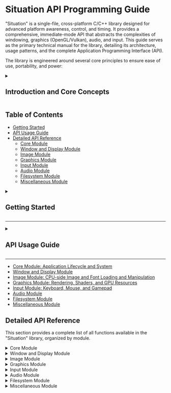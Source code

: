 # Situation API Programming Guide

"Situation" is a single-file, cross-platform C/C++ library designed for advanced platform awareness, control, and timing. It provides a comprehensive, immediate-mode API that abstracts the complexities of windowing, graphics (OpenGL/Vulkan), audio, and input. This guide serves as the primary technical manual for the library, detailing its architecture, usage patterns, and the complete Application Programming Interface (API).

The library is engineered around several core principles to ensure ease of use, portability, and power:

<details>
<summary><h2>Introduction and Core Concepts</h2></summary>

### 1. Philosophy: Immediate Mode and Explicit Control
The library favors a mostly **"immediate mode"** style API. This means that for many operations, you call a function and it takes effect immediately within the current frame. For example, `SituationCmdDrawQuad()` directly records a draw command into the current frame's command buffer. This approach is designed to be simple, intuitive, and easy to debug, contrasting with "retained mode" systems where you would build a scene graph of objects that is then rendered by the engine.

Complementing this is a philosophy of **explicit resource management**. Any resource you create (a texture, a mesh, a sound) must be explicitly destroyed by you using its corresponding `SituationDestroy...()` or `SituationUnload...()` function. This design choice avoids the complexities and performance overhead of automatic garbage collection and puts you in full control of resource lifecycles. To aid in debugging, the library will warn you at shutdown if you've leaked any GPU resources.

### 2. Architecture: C-Style, Single-File, and Backend-Agnostic
- **C-Style, Data-Oriented API:** The API is pure C, promoting maximum portability and interoperability. It uses handles (structs passed by value) to represent opaque resources and pointers for functions that need to modify or destroy those resources. This approach is data-oriented, focusing on transforming data (e.g., vertex data into a mesh, image data into a texture) rather than on object-oriented hierarchies.

- **Single-File, Header-Only Distribution:** "Situation" is distributed as a single header file (`situation.h`), making it incredibly easy to integrate into your projects. To use it, you simply `#include "situation.h"` in your source files. In exactly one C or C++ file, you must first define `SITUATION_IMPLEMENTATION` before the include to create the implementation.
  ```c
  // In one C/C++ file
  #define SITUATION_IMPLEMENTATION
  #include "situation.h"
  ```

- **Backend Abstraction:** The library provides a unified API that works over different graphics backends (currently OpenGL and Vulkan). You choose the backend at compile time by defining either `SITUATION_USE_OPENGL` or `SITUATION_USE_VULKAN`. This allows you to write your application code once and have it run on a wide range of hardware and platforms, from high-end desktops to older, legacy systems.

### 3. Threading Model: Strictly Single-Threaded
The library is **strictly single-threaded**. All API functions must be called from the same thread that called `SituationInit()`. Asynchronous operations, such as asset loading on a worker thread, must be handled by the user with care, ensuring that no `SITAPI` calls are made from outside the main thread.

</details>

## Table of Contents

- [Getting Started](#getting-started)
- [API Usage Guide](#api-usage-guide)
- [Detailed API Reference](#detailed-api-reference)
  - [Core Module](#core-module)
  - [Window and Display Module](#window-and-display-module)
  - [Image Module](#image-module)
  - [Graphics Module](#graphics-module)
  - [Input Module](#input-module)
  - [Audio Module](#audio-module)
  - [Filesystem Module](#filesystem-module)
  - [Miscellaneous Module](#miscellaneous-module)

<details>
<summary><h2>Getting Started</h2></summary>

Here is a minimal, complete example of a "Situation" application that opens a window, clears it to a blue color, and runs until the user closes it.

### Step 1: Include the Library
First, make sure `situation.h` is in your project's include path. In your main C file, define `SITUATION_IMPLEMENTATION` and include the header.

```c
#define SITUATION_IMPLEMENTATION
// Define a graphics backend before including the library
#define SITUATION_USE_OPENGL // or SITUATION_USE_VULKAN
#include "situation.h"

#include <stdio.h> // For printf
```

### Step 2: Initialize the Library
In your `main` function, you need to initialize the library. Create a `SituationInitInfo` struct to configure your application's startup properties, such as the window title and initial dimensions. Then, call `SituationInit()`.

```c
int main(int argc, char** argv) {
    SituationInitInfo init_info = {
        .app_name = "My First Situation App",
        .app_version = "1.0",
        .initial_width = 1280,
        .initial_height = 720,
        .window_flags = SITUATION_FLAG_WINDOW_RESIZABLE | SITUATION_FLAG_VSYNC_HINT,
        .target_fps = 60,
        .headless = false
    };

    if (SituationInit(argc, argv, &init_info) != SIT_SUCCESS) {
        printf("Failed to initialize Situation: %s\n", SituationGetLastErrorMsg());
        return -1;
    }
```

### Step 3: The Main Loop
The heart of your application is the main loop. This loop continues as long as the user has not tried to close the window (`!SituationWindowShouldClose()`). Inside the loop, you follow a strict three-phase structure: Input, Update, and Render.

```c
    while (!SituationWindowShouldClose()) {
        // --- 1. Input ---
        SituationPollInputEvents();

        // --- 2. Update ---
        SituationUpdateTimers();
        // Your application logic, physics, etc. would go here.
        // For this example, we'll just check for the ESC key to close.
        if (SituationIsKeyPressed(SIT_KEY_ESCAPE)) {
            break; // Exit the loop
        }

        // --- 3. Render ---
        if (SituationAcquireFrameCommandBuffer()) {
            SituationRenderPassInfo pass_info = {
                .color_load_action = SIT_LOAD_ACTION_CLEAR,
                .clear_color = { .r = 0, .g = 12, .b = 24, .a = 255 }, // A dark blue
                .color_store_action = SIT_STORE_ACTION_STORE,
            };

            // Begin the render pass for the main window
            SituationCmdBeginRenderPass(SituationGetMainCommandBuffer(), &pass_info);

            // You would record all your drawing commands here
            // e.g., SituationCmdDrawMesh(...)

            // End the render pass
            SituationCmdEndRenderPass(SituationGetMainCommandBuffer());

            // Submit the frame to be presented
            SituationEndFrame();
        }
    }
```

### Step 4: Shutdown
After the main loop finishes, it is critical to call `SituationShutdown()` to clean up all resources, close the window, and terminate all subsystems gracefully.

```c
    SituationShutdown();
    return 0;
}
```

### Full Example Code

```c
#define SITUATION_IMPLEMENTATION
#define SITUATION_USE_OPENGL // Or SITUATION_USE_VULKAN
#include "situation.h"

#include <stdio.h>

int main(int argc, char** argv) {
    // 1. Configure and Initialize
    SituationInitInfo init_info = {
        .app_name = "My First Situation App",
        .app_version = "1.0",
        .initial_width = 1280,
        .initial_height = 720,
        .window_flags = SITUATION_FLAG_WINDOW_RESIZABLE | SITUATION_FLAG_VSYNC_HINT,
        .target_fps = 60,
        .headless = false
    };

    if (SituationInit(argc, argv, &init_info) != SIT_SUCCESS) {
        printf("Failed to initialize Situation: %s\n", SituationGetLastErrorMsg());
        return -1;
    }

    // 2. Main Loop
    while (!SituationWindowShouldClose()) {
        // --- Input Phase ---
        SituationPollInputEvents();

        // --- Update Phase ---
        SituationUpdateTimers();
        if (SituationIsKeyPressed(SIT_KEY_ESCAPE)) {
            break;
        }

        // --- Render Phase ---
        if (SituationAcquireFrameCommandBuffer()) {
            SituationRenderPassInfo pass_info = {
                .color_load_action = SIT_LOAD_ACTION_CLEAR,
                .clear_color = { .r = 0, .g = 12, .b = 24, .a = 255 },
                .color_store_action = SIT_STORE_ACTION_STORE,
            };

            SituationCmdBeginRenderPass(SituationGetMainCommandBuffer(), &pass_info);
            // Drawing commands go here
            SituationCmdEndRenderPass(SituationGetMainCommandBuffer());

            SituationEndFrame();
        }
    }

    // 3. Shutdown
    SituationShutdown();
    return 0;
}
```

</details>

---

<details>
<summary><h2>API Usage Guide</h2></summary>

**1. Lifecycle**
The library follows a strict lifecycle:
- Call `SituationInit()` once at the start of your application.
- Enter a main loop that runs until `SituationWindowShouldClose()` returns true.
- Call `SituationShutdown()` once before your application exits.
All API functions (except where noted) must be called between `SituationInit()` and `SituationShutdown()`.

**2. Main Loop Structure**
A correct "Situation" main loop has three distinct phases per frame:
1.  **Input:** Call `SituationPollInputEvents()` to gather all OS events.
2.  **Update:** Call `SituationUpdateTimers()` to calculate delta time, then run your application logic.
3.  **Render:** Call `SituationAcquireFrameCommandBuffer()`, record all your drawing commands using `SituationCmd*` functions, and finish with `SituationEndFrame()`.

**3. Resource Management (CRITICAL)**
The library uses explicit, manual resource management. This is a core design principle.
- Any resource created with a `SituationCreate*` or `SituationLoad*` function (e.g., `SituationCreateMesh`, `SituationLoadTexture`) **MUST** be explicitly freed with its corresponding `SituationDestroy*` or `SituationUnload*` function.
- Any function that returns a `char*` (e.g., `SituationGetLastErrorMsg`, `SituationGetBasePath`) returns a new block of memory. The **caller is responsible for freeing this memory** using `free()`.
- Failure to follow these rules will result in GPU and CPU memory leaks. The library will print warnings for leaked GPU resources at shutdown.

**4. Handles vs. Pointers**
The API uses two patterns for interacting with objects:
- **Handles (by value):** Opaque structs like `SituationMesh` or `SituationShader` are typically passed by value to drawing or binding functions (e.g., `SituationCmdDrawMesh(my_mesh)`).
- **Pointers (for modification):** When a function needs to modify or destroy a resource, you must pass a pointer to its handle (e.g., `SituationDestroyMesh(&my_mesh)`). This allows the function to invalidate the handle by setting its internal ID to 0.

**5. Thread Safety**
The library is **strictly single-threaded**. All `SITAPI` functions must be called from the same thread that called `SituationInit()`. Asynchronous operations (like asset loading) must be handled by the user, ensuring that no `SITAPI` calls are made from worker threads.

</details>

---
*   [Core Module: Application Lifecycle and System](#core-module)
*   [Window and Display Module](#window-and-display-module)
*   [Image Module: CPU-side Image and Font Loading and Manipulation](#image-module)
*   [Graphics Module: Rendering, Shaders, and GPU Resources](#graphics-module)
*   [Input Module: Keyboard, Mouse, and Gamepad](#input-module)
*   [Audio Module](#audio-module)
*   [Filesystem Module](#filesystem-module)
*   [Miscellaneous Module](#miscellaneous-module)

## Detailed API Reference

This section provides a complete list of all functions available in the "Situation" library, organized by module.

<details>
<summary>Core Module</summary>

**Overview:** The Core module is the heart of the "Situation" library, providing the essential functions for application lifecycle management. It handles initialization (`SituationInit`) and shutdown (`SituationShutdown`), processes the main event loop, and manages frame timing and rate control. This module also serves as a gateway to crucial system information, offering functions to query hardware details like CPU and GPU specifications, manage command-line arguments, and set up critical application-wide callbacks for events like window resizing or exit requests. Mastering the Core module is the first step to building any application with the library.

### Core Concepts

#### Application Lifecycle
The library enforces a strict and predictable lifecycle that must be followed for any application to function correctly:
1.  **Initialization:** Your application must call `SituationInit()` exactly once at the very beginning. This function sets up all necessary subsystems, including windowing, graphics, audio, and input. No other library functions (except for a few noted exceptions) can be called before `SituationInit()` has successfully returned.
2.  **Main Loop:** After initialization, your application enters a main loop that continues as long as `SituationWindowShouldClose()` returns `false`. This loop is where all real-time processing, logic, and rendering occurs.
3.  **Shutdown:** When the main loop terminates, you must call `SituationShutdown()` exactly once. This function is responsible for gracefully tearing down all subsystems, freeing all allocated resources, and closing the application window.

#### The Three-Phase Frame
To ensure stable and predictable behavior, every iteration of the main loop must be divided into three distinct phases, executed in a specific order:
1.  **Input Phase:** At the very beginning of the frame, call `SituationPollInputEvents()`. This function gathers all pending input from the operating system (keyboard, mouse, window events, etc.) and updates the library's internal state. Polling this once at the start of the frame ensures that all subsequent logic in the frame operates on the same consistent snapshot of input.
2.  **Update Phase:** Next, call `SituationUpdateTimers()` to calculate the time elapsed since the last frame (`deltaTime`). Immediately after, execute all of your application's logic, such as physics calculations, AI, player movement, and other state changes. Using `deltaTime` for time-based calculations is crucial for creating frame-rate-independent behavior.
3.  **Render Phase:** Finally, perform all rendering. This phase begins with a call to `SituationAcquireFrameCommandBuffer()`, which prepares the GPU for drawing. You then record all of your drawing commands for the frame and conclude by calling `SituationEndFrame()`, which submits the work to the GPU and presents the final image to the screen.

Adhering to this `Input -> Update -> Render` structure is critical for avoiding common bugs like off-by-one input errors or visual stuttering.

### Core Structs

#### `SituationInitInfo`
This struct is passed to `SituationInit()` to configure the application at startup.

```c
typedef struct SituationInitInfo {
    const char* app_name;
    const char* app_version;
    int initial_width;
    int initial_height;
    uint32_t window_flags;
    int target_fps;
    int oscillator_count;
    const double* oscillator_periods;
    bool headless;
} SituationInitInfo;
```
-   `app_name`: The name of your application, used for window titles and save paths.
-   `app_version`: The version of your application.
-   `initial_width`, `initial_height`: The desired dimensions for the main window when it is first created.
-   `window_flags`: A bitmask of `SituationWindowStateFlags` to set the initial state of the window (e.g., `SITUATION_FLAG_WINDOW_RESIZABLE`).
-   `target_fps`: The desired target frame rate. The library will sleep to avoid exceeding this. Use `0` for uncapped FPS.
-   `oscillator_count`: The number of temporal oscillators to create for rhythmic timing.
-   `oscillator_periods`: An array of `double`s specifying the initial period (in seconds) for each oscillator.
-   `headless`: If `true`, the library will initialize without creating a window or graphics context. Useful for server-side applications or command-line tools.

#### `SituationDeviceInfo`
This struct, returned by `SituationGetDeviceInfo()`, provides a snapshot of the host system's hardware.

```c
typedef struct SituationDeviceInfo {
    char cpu_brand[49];
    int cpu_core_count;
    int cpu_thread_count;
    uint64_t system_ram_bytes;
    char gpu_brand[128];
    uint64_t gpu_vram_bytes;
    int display_count;
    char os_name[32];
    char os_version[32];
    uint64_t total_storage_bytes;
    uint64_t free_storage_bytes;
} SituationDeviceInfo;
```
-   `cpu_brand`: The full brand string of the CPU (e.g., "Intel(R) Core(TM) i7-9750H CPU @ 2.60GHz").
-   `cpu_core_count`: The number of physical CPU cores.
-   `cpu_thread_count`: The number of logical CPU threads.
-   `system_ram_bytes`: The total amount of physical system RAM in bytes.
-   `gpu_brand`: The brand string of the primary GPU.
-   `gpu_vram_bytes`: The total amount of dedicated video memory (VRAM) in bytes.
-   `display_count`: The number of connected displays (monitors).
-   `os_name`: The name of the operating system (e.g., "Windows").
-   `os_version`: The version of the operating system (e.g., "10.0.19042").
-   `total_storage_bytes`, `free_storage_bytes`: The total and free space on the logical drive where the executable is located.

### Functions

#### Application Lifecycle & State

*   `SituationError SituationInit(int argc, char** argv, const SituationInitInfo* init_info)`
    *   Initializes the library, creates the main window, and sets up the graphics context. This must be the first function called.
*   `void SituationPollInputEvents(void)`
    *   Polls for all pending input and window events from the operating system. Call this once at the beginning of every frame.
*   `void SituationUpdateTimers(void)`
    *   Updates all internal timers, including the main frame timer (`deltaTime`) and the Temporal Oscillator System. Call this once per frame, after polling events.
*   `void SituationShutdown(void)`
    *   Shuts down all library subsystems, releases all resources, and closes the application window. This should be the last function called.
*   `bool SituationIsInitialized(void)`
    *   Checks if the library has been successfully initialized.
*   `bool SituationWindowShouldClose(void)`
    *   Returns `true` if the user has attempted to close the window (e.g., by clicking the 'X' button or pressing Alt+F4).
*   `void SituationPauseApp(void)`
    *   Pauses the library's internal, time-dependent subsystems, primarily the audio device.
*   `void SituationResumeApp(void)`
    *   Resumes the library's subsystems from a paused state.
*   `bool SituationIsAppPaused(void)`
    *   Checks if the application is currently in an internally-paused state.

#### Frame Timing & FPS Management

*   `void SituationSetTargetFPS(int fps)`
    *   Sets a target frame rate for the application. The main loop will sleep to avoid exceeding this rate. Pass `0` to uncap the frame rate.
*   `float SituationGetFrameTime(void)`
    *   Gets the time in seconds that the previous frame took to complete (also known as `deltaTime`). Essential for frame-rate-independent logic.
*   `int SituationGetFPS(void)`
    *   Gets the current frames-per-second, calculated periodically by the library.

#### Callbacks and Event Handling

*   `char* SituationGetLastErrorMsg(void)`
    *   Retrieves a copy of the last error message generated by the library. The caller is responsible for freeing this memory with `SituationFreeString()`.
*   `void SituationSetExitCallback(void (*callback)(void* user_data), void* user_data)`
    *   Registers a callback function to be executed just before the library shuts down.
*   `void SituationSetResizeCallback(void (*callback)(int width, int height, void* user_data), void* user_data)`
    *   Registers a callback function to be executed whenever the window's framebuffer is resized.
*   `void SituationSetFocusCallback(SituationFocusCallback callback, void* user_data)`
    *   Registers a callback function to be executed when the window gains or loses input focus.
*   `void SituationSetFileDropCallback(SituationFileDropCallback callback, void* user_data)`
    *   Registers a callback function to be executed when files are dragged and dropped onto the window.

#### Command-Line Argument Queries

*   `bool SituationIsArgumentPresent(const char* arg_name)`
    *   Checks if a specific command-line argument flag (e.g., `"-server"`) was provided when the application was launched.
*   `const char* SituationGetArgumentValue(const char* arg_name)`
    *   Gets the value of a command-line argument (e.g., gets `"jungle"` from `"-level:jungle"` or `"-level jungle"`).

#### System & Hardware Information

*   `SituationDeviceInfo SituationGetDeviceInfo(void)`
    *   Gathers and returns a comprehensive snapshot of the host system's hardware, including CPU, GPU, RAM, and storage.
*   `char* SituationGetUserDirectory(void)`
    *   Gets the full path to the current user's home or profile directory (e.g., `C:\Users\YourUser`). The caller must free the returned string.
*   `char SituationGetCurrentDriveLetter(void)`
    *   (Windows only) Gets the drive letter of the logical volume where the running executable is located.
*   `bool SituationGetDriveInfo(char drive_letter, uint64_t* out_total_capacity_bytes, uint64_t* out_free_space_bytes, char* out_volume_name, int volume_name_len)`
    *   (Windows only) Retrieves information about a specific logical drive, including its capacity, free space, and volume name.
*   `void SituationOpenFile(const char* filePath)`
    *   Asks the operating system to open a file, folder, or URL with its default application.
</details>
<details>
<summary>Window and Display Module</summary>

**Overview:** This module provides an exhaustive suite of tools for managing the application's window and querying the properties of physical display devices. It handles everything from basic window creation and state changes (fullscreen, minimized, borderless) to more advanced features like DPI scaling, opacity, and clipboard access. Furthermore, it allows you to enumerate all connected monitors, query their resolutions, refresh rates, and physical dimensions, and even change their display modes. This powerful combination of window and display control enables sophisticated, multi-monitor applications and fine-tuned user experiences.

### Window and Display Concepts

#### Logical vs. Physical Coordinates (High-DPI)
Modern displays often have a very high pixel density (High-DPI or "Retina"). Operating systems handle this by scaling the UI, so a "point" or "screen coordinate" may not correspond to a single physical pixel. The library abstracts this for you:
-   **Logical Size (Screen Coordinates):** Dimensions used by the OS for window sizing and positioning. Functions like `SituationGetScreenWidth()` and `SituationGetMousePosition()` operate in this space. This is the coordinate system you should generally use for UI layout and logic.
-   **Physical Size (Render Pixels):** The actual number of pixels in the framebuffer. `SituationGetRenderWidth()` returns this value. This is the resolution the GPU actually renders to.
The library automatically handles this scaling when you create render targets. You can query the scaling factor at any time using `SituationGetWindowScaleDPI()`.

#### Window State Flags
The appearance and behavior of the window are controlled by a set of bitmask flags (`SituationWindowStateFlags`). Instead of separate functions for every state (e.g., `SetBorderless()`, `SetResizable()`), you use a single pair of functions, `SituationSetWindowState(flags)` and `SituationClearWindowState(flags)`, to add or remove properties. This provides a flexible and consistent way to manage the window's configuration.

#### Multi-Monitor Environments
The library fully supports multi-monitor setups. It represents the user's desktop as a single large "virtual desktop" where each monitor has a specific position and resolution. `SituationGetDisplays()` allows you to enumerate all connected monitors and retrieve their properties, including their position on this virtual desktop. This enables you to, for example, place the window on a specific monitor or create fullscreen applications on non-primary displays.

### Window and Display Structs and Flags

#### `SituationDisplayInfo`
Returned by `SituationGetDisplays()`, this struct contains detailed information about a connected monitor.

```c
typedef struct SituationDisplayInfo {
    int id;
    char name[128];
    int current_mode;
    int mode_count;
    SituationDisplayMode* modes;
    vec2 position;
    vec2 physical_size;
} SituationDisplayInfo;
```
-   `id`: The internal ID of the monitor.
-   `name`: The human-readable name of the monitor.
-   `current_mode`: The index of the display's current mode in the `modes` array.
-   `mode_count`: The number of available display modes.
-   `modes`: A pointer to an array of `SituationDisplayMode` structs, detailing all supported resolutions and refresh rates.
-   `position`: The physical position of the monitor's top-left corner on the virtual desktop.
-   `physical_size`: The physical size of the display in millimeters.

#### `SituationDisplayMode`
Represents a single supported display mode (resolution, refresh rate, etc.) for a monitor.

```c
typedef struct SituationDisplayMode {
    int width;
    int height;
    int refresh_rate;
    int red_bits;
    int green_bits;
    int blue_bits;
} SituationDisplayMode;
```
-   `width`, `height`: The resolution of the display mode in pixels.
-   `refresh_rate`: The refresh rate in Hertz (Hz).
-   `red_bits`, `green_bits`, `blue_bits`: The color depth (bit depth) for each color channel.

#### `SituationWindowStateFlags`
These flags are used with `SituationSetWindowState()` and `SituationClearWindowState()` to control the window's appearance and behavior.

| Flag                                | Description                                                                                                   |
| ----------------------------------- | ------------------------------------------------------------------------------------------------------------- |
| `SITUATION_FLAG_VSYNC_HINT`         | Suggests that the graphics backend should wait for vertical sync, reducing screen tearing.                      |
| `SITUATION_FLAG_FULLSCREEN_MODE`    | Enables exclusive fullscreen mode.                                                                            |
| `SITUATION_FLAG_WINDOW_RESIZABLE`   | Allows the user to resize the window.                                                                         |
| `SITUATION_FLAG_WINDOW_UNDECORATED` | Removes the window's border, title bar, and other decorations.                                                |
| `SITUATION_FLAG_WINDOW_HIDDEN`      | Hides the window from view.                                                                                   |
| `SITUATION_FLAG_WINDOW_MINIMIZED`   | Minimizes the window to the taskbar.                                                                          |
| `SITUATION_FLAG_WINDOW_MAXIMIZED`   | Maximizes the window to fill the work area.                                                                   |
| `SITUATION_FLAG_WINDOW_UNFOCUSED`   | Prevents the window from gaining focus when created.                                                          |
| `SITUATION_FLAG_WINDOW_TOPMOST`     | Keeps the window on top of all other windows.                                                                 |
| `SITUATION_FLAG_WINDOW_ALWAYS_RUN`  | Allows the application to continue running even when the window is minimized or out of focus.                 |
| `SITUATION_FLAG_WINDOW_TRANSPARENT` | Enables a transparent framebuffer, allowing for non-rectangular window shapes (requires OS compositor support). |
| `SITUATION_FLAG_HIGHDPI_HINT`       | Requests a high-DPI framebuffer on platforms that support it (e.g., macOS Retina displays).                 |
| `SITUATION_FLAG_MSAA_4X_HINT`       | Suggests that the graphics backend should use 4x multisample anti-aliasing.                                     |

### API Reference

#### Window State Management

*   `void SituationSetWindowState(uint32_t flags)`
    *   Sets one or more window state flags (e.g., `SITUATION_FLAG_WINDOW_TOPMOST`) for the current focus profile and applies the change.
*   `void SituationClearWindowState(uint32_t flags)`
    *   Clears one or more window state flags from the current focus profile and applies the change.
*   `void SituationToggleFullscreen(void)`
    *   Toggles the window between exclusive fullscreen and windowed mode.
*   `void SituationToggleBorderlessWindowed(void)`
    *   Toggles the window between a standard decorated style and a borderless, fullscreen-windowed style.
*   `void SituationMaximizeWindow(void)`
    *   Maximizes the application window to fill the available work area.
*   `void SituationMinimizeWindow(void)`
    *   Minimizes (iconifies) the application window.
*   `void SituationRestoreWindow(void)`
    *   Restores a minimized or maximized window to its normal, windowed state.
*   `void SituationSetWindowFocused(void)`
    *   Attempts to bring the application window to the foreground and give it input focus.

#### Window Property Management

*   `void SituationSetWindowTitle(const char *title)`
    *   Sets the text that appears in the window's title bar.
*   `void SituationSetWindowIcon(SituationImage image)`
    *   Sets a single image as the application's icon.
*   `void SituationSetWindowIcons(SituationImage *images, int count)`
    *   Sets multiple images of different sizes as the application's icon.
*   `void SituationSetWindowPosition(int x, int y)`
    *   Sets the position of the top-left corner of the window on the desktop.
*   `void SituationSetWindowSize(int width, int height)`
    *   Sets the dimensions of the window's client area (the drawable region).
*   `void SituationSetWindowMinSize(int width, int height)`
    *   Sets the minimum allowed size for the window's client area.
*   `void SituationSetWindowMaxSize(int width, int height)`
    *   Sets the maximum allowed size for the window's client area.
*   `void SituationSetWindowOpacity(float opacity)`
    *   Sets the opacity of the entire window, from `0.0` (transparent) to `1.0` (opaque).

#### Window State Queries

*   `bool SituationIsWindowState(uint32_t flag)`
    *   Checks if a specific window state (e.g., `SITUATION_FLAG_WINDOW_MAXIMIZED`) is currently active.
*   `bool SituationIsWindowFullscreen(void)`
    *   Checks if the window is currently in exclusive fullscreen mode.
*   `bool SituationIsWindowHidden(void)`
    *   Checks if the window is currently hidden (not visible).
*   `bool SituationIsWindowMinimized(void)`
    *   Checks if the window is currently minimized (iconified).
*   `bool SituationIsWindowMaximized(void)`
    *   Checks if the window is currently maximized.
*   `bool SituationHasWindowFocus(void)`
    *   Checks if the window currently has input focus.
*   `bool SituationIsWindowResized(void)`
    *   Checks if the window was resized during the last frame's event polling (a single-frame event flag).

#### Window & Screen Dimension Queries

*   `int SituationGetScreenWidth(void)`
    *   Gets the current width of the window in screen coordinates (logical size).
*   `int SituationGetScreenHeight(void)`
    *   Gets the current height of the window in screen coordinates (logical size).
*   `int SituationGetRenderWidth(void)`
    *   Gets the current width of the rendering framebuffer in pixels (HiDPI-aware).
*   `int SituationGetRenderHeight(void)`
    *   Gets the current height of the rendering framebuffer in pixels (HiDPI-aware).
*   `void SituationGetWindowSize(int* width, int* height)`
    *   Gets both the width and height of the window in screen coordinates in a single call.
*   `Vector2 SituationGetWindowPosition(void)`
    *   Gets the window's top-left position on the virtual desktop.
*   `Vector2 SituationGetWindowScaleDPI(void)`
    *   Gets the DPI scaling factor for the window (e.g., `(2.0, 2.0)` on a 200% scaled display).

#### Physical Display (Monitor) Management

*   `int SituationGetMonitorCount(void)`
    *   Gets the number of connected monitors.
*   `int SituationGetCurrentMonitor(void)`
    *   Gets the index of the monitor the window is currently on.
*   `SituationDisplayInfo* SituationGetDisplays(int* count)`
    *   Retrieves detailed information for all connected displays. The caller is responsible for freeing the returned array.
*   `void SituationRefreshDisplays(void)`
    *   Forces a refresh of the cached display information.
*   `SituationError SituationSetDisplayMode(int monitor_id, const SituationDisplayMode* mode, bool fullscreen)`
    *   Sets the display mode for a specific monitor.
*   `void SituationSetWindowMonitor(int monitor_id)`
    *   Sets the window to be fullscreen on a specific monitor.
*   `const char* SituationGetMonitorName(int monitor_id)`
    *   Gets the human-readable name of a monitor (e.g., "Generic PnP Monitor").
*   `int SituationGetMonitorWidth(int monitor_id)`
    *   Gets the width of the monitor's current video mode in pixels.
*   `int SituationGetMonitorHeight(int monitor_id)`
    *   Gets the height of the monitor's current video mode in pixels.
*   `int SituationGetMonitorPhysicalWidth(int monitor_id)`
    *   Gets the physical width of the monitor in millimeters.
*   `int SituationGetMonitorPhysicalHeight(int monitor_id)`
    *   Gets the physical height of the monitor in millimeters.
*   `int SituationGetMonitorRefreshRate(int monitor_id)`
    *   Gets the current refresh rate of a monitor in Hz.
*   `Vector2 SituationGetMonitorPosition(int monitor_id)`
    *   Gets the position of the specified monitor on the desktop.

#### Cursor, Clipboard and File Drops

*   `void SituationSetCursor(SituationCursor cursor)`
    *   Sets the appearance of the mouse cursor to a standard system shape (e.g., arrow, hand, I-beam).
*   `void SituationShowCursor(void)`
    *   Makes the mouse cursor visible and behave normally.
*   `void SituationHideCursor(void)`
    *   Makes the mouse cursor invisible while it is over the window.
*   `void SituationDisableCursor(void)`
    *   Hides and locks the cursor to the window, providing unbounded movement for 3D camera controls.
*   `const char* SituationGetClipboardText(void)`
    *   Retrieves text from the system clipboard. The memory is managed by the library.
*   `void SituationSetClipboardText(const char* text)`
    *   Sets the system clipboard to the specified text.
*   `bool SituationIsFileDropped(void)`
    *   Checks if a file was dropped into the window this frame.
*   `char** SituationLoadDroppedFiles(int* count)`
    *   Get the paths of dropped files. The caller is responsible for freeing this memory with `SituationUnloadDroppedFiles()`.
*   `void SituationUnloadDroppedFiles(char** paths, int count)`
    *   Frees the memory for the file path list returned by `SituationLoadDroppedFiles`.

#### Advanced Window Profile Management

*   `SituationError SituationSetWindowStateProfiles(uint32_t active_flags, uint32_t inactive_flags)`
    *   Sets profiles for window behavior when it is focused (active) versus unfocused (inactive).
*   `SituationError SituationApplyCurrentProfileWindowState(void)`
    *   Manually applies the appropriate window state profile based on the current focus.
*   `SituationError SituationToggleWindowStateFlags(SituationWindowStateFlags flags_to_toggle)`
    *   Toggles one or more flags in the current profile and applies the result.
*   `uint32_t SituationGetCurrentActualWindowStateFlags(void)`
    *   Gets a bitmask representing the window's actual, current state from the OS.
</details>
<details>
<summary>Image Module</summary>

**Overview:** The Image module is a comprehensive, CPU-side toolkit for all forms of image and font manipulation. It allows you to load images from various formats, generate new images programmatically (e.g., with solid colors or gradients), and perform a wide range of transformations like resizing, cropping, flipping, and color adjustment (HSV). Crucially, this module also provides a powerful text rendering engine, enabling you to load TTF/OTF fonts and draw styled text directly onto your images. The `SituationImage` and `SituationFont` objects produced by this module are the primary source for creating GPU-side textures and font atlases used by the Graphics module.

### Image Concepts

#### CPU-Side Operations
It is critical to understand that the Image module operates **entirely on the CPU**. A `SituationImage` is a block of pixel data stored in system RAM, not in VRAM. This design allows for flexible and powerful image manipulation (resizing, drawing text, etc.) without incurring the performance cost of GPU-CPU synchronization for every operation.

The typical workflow is:
1.  Load or generate a `SituationImage` using this module's functions.
2.  Perform any desired manipulations (cropping, drawing text, etc.) on the `SituationImage` data.
3.  Once the image is in its final desired state, upload it to the GPU to create a `SituationTexture` using `SituationCreateTexture()` from the Graphics module.

This separation of concerns—CPU-side manipulation and GPU-side resources—is a key architectural pattern of the library.

### Image Structs

#### `SituationImage`
A handle representing a CPU-side image. All pixel data is stored in uncompressed 32-bit RGBA format.

```c
typedef struct SituationImage {
    void *data;
    int width;
    int height;
} SituationImage;
```
-   `data`: A pointer to the raw pixel data.
-   `width`, `height`: The dimensions of the image in pixels.

#### `SituationFont`
A handle representing a CPU-side font, loaded from a TTF or OTF file. This is used for rendering text onto `SituationImage` objects.

```c
typedef struct SituationFont {
    void *fontData;
    void *stbFontInfo;
} SituationFont;
```
-   `fontData`: A pointer to the raw data of the font file.
-   `stbFontInfo`: A pointer to the internal `stbtt_fontinfo` struct used by the font rendering backend.

### API Reference

#### Image Loading and Unloading
*   `SituationImage SituationLoadImage(const char *fileName)`
    *   Loads an image from a file into CPU memory (RAM).
*   `SituationImage SituationLoadImageFromMemory(const char *fileType, const unsigned char *fileData, int dataSize)`
    *   Loads an image from a memory buffer.
*   `void SituationUnloadImage(SituationImage image)`
    *   Unloads an image's pixel data from memory.
*   `bool SituationIsImageValid(SituationImage image)`
    *   Checks if an image has been loaded successfully and has valid data.

#### Image Exporting
*   `bool SituationExportImage(SituationImage image, const char *fileName)`
    *   Exports image data to a file (PNG or BMP supported).

#### Image Generation & Copying
*   `SituationImage SituationImageCopy(SituationImage image)`
    *   Creates a new image by making a deep copy of another.
*   `void SituationImageDraw(SituationImage *dst, SituationImage src, Rectangle srcRect, Vector2 dstPos)`
    *   Draws a portion of a source image onto a destination image (opaque blit).
*   `void SituationImageDrawAlpha(SituationImage *dst, SituationImage src, Rectangle srcRect, Vector2 dstPos, ColorRGBA tint)`
    *   Draws a portion of a source image onto a destination with alpha blending and tinting.
*   `SituationImage SituationGenImageColor(int width, int height, ColorRGBA color)`
    *   Generates a new image filled with a single, solid color.
*   `SituationImage SituationGenImageGradient(int width, int height, ColorRGBA tl, ColorRGBA tr, ColorRGBA bl, ColorRGBA br)`
    *   Generates a new image with a 4-corner color gradient.

#### Image Manipulation
*   `void SituationImageCrop(SituationImage *image, Rectangle crop)`
    *   Crops an image in-place to a specific rectangle.
*   `void SituationImageResize(SituationImage *image, int newWidth, int newHeight)`
    *   Resizes an image in-place using sRGB-correct scaling.
*   `void SituationImageFlip(SituationImage *image, SituationImageFlipMode mode)`
    *   Flips an image in-place either vertically, horizontally, or both.
*   `void SituationImageAdjustHSV(SituationImage *image, float hue_shift, float sat_factor, float val_factor, float mix)`
    *   Adjusts the Hue, Saturation, and Value (Brightness) of an image.

#### Font Management
*   `SituationFont SituationLoadFont(const char *fileName)`
    *   Loads a font from a TTF/OTF file for CPU-side rendering.
*   `void SituationUnloadFont(SituationFont font)`
    *   Unloads a CPU-side font and frees its memory.
*   `Rectangle SituationMeasureText(SituationFont font, const char *text, float fontSize)`
    *   Calculates the bounding box of a text string without rendering it.
*   `void SituationImageDrawCodepoint(SituationImage *dst, SituationFont font, int codepoint, Vector2 position, float fontSize, float rotationDegrees, float skewFactor, ColorRGBA fillColor, ColorRGBA outlineColor, float outlineThickness)`
    *   Draws a single character with advanced styling (rotation, skew, outline).
*   `void SituationImageDrawText(SituationImage *dst, SituationFont font, const char *text, Vector2 position, float fontSize, float spacing, ColorRGBA tint )`
    *   Draws a simple, tinted text string onto an image.
*   `void SituationImageDrawTextEx(SituationImage *dst, SituationFont font, const char *text, Vector2 position, float fontSize, float spacing, float rotationDegrees, float skewFactor, ColorRGBA fillColor, ColorRGBA outlineColor, float outlineThickness)`
    *   Draws a text string with advanced styling and transformations.
</details>
<details>
<summary>Graphics Module</summary>

**Overview:** The Graphics module forms the core of the rendering pipeline, offering a powerful, backend-agnostic API for interacting with the GPU. It abstracts the complexities of OpenGL and Vulkan into a single, cohesive set of commands. This module is responsible for all GPU resource management, including the creation and destruction of meshes, shaders, textures, and data buffers. Its command-buffer-centric design (`SituationCmd...`) allows you to precisely record and sequence drawing operations, manage rendering passes, and dispatch compute shaders. It also features a "Virtual Display" system, a powerful tool for creating and compositing off-screen render targets, enabling sophisticated post-processing effects and UI layering.

### Graphics Concepts

#### The Command Buffer
At the core of the rendering system is the **command buffer**. Rather than telling the GPU to "draw this now," you record a series of commands (e.g., bind this shader, draw this mesh, set this viewport) into a buffer. These commands are prefixed with `SituationCmd...`. Once all commands for a frame have been recorded, `SituationEndFrame()` submits the entire buffer to the GPU for execution. This batching approach is far more efficient and is central to how modern graphics APIs like Vulkan operate. (Note: While this is explicit in Vulkan, the library uses the same command-list-style API for OpenGL to maintain consistency).

#### GPU Resources: Meshes, Shaders, and Textures
These three resource types are the fundamental building blocks of any rendered scene:
-   `SituationMesh`: A GPU resource containing vertex data (position, color, UVs) and optionally index data. It represents the *shape* of an object.
-   `SituationShader`: A program that runs on the GPU, defining *how* an object should be drawn. It takes vertex data from a mesh, processes it, and determines the final color of each pixel.
-   `SituationTexture`: A GPU-side image, typically created from a CPU-side `SituationImage`. It provides the pixel data that a shader can sample from to give an object its *surface appearance*.

A typical draw call involves binding a shader, binding any required textures, and then issuing a command to draw a mesh.

#### The Virtual Display System
A "Virtual Display" is an **off-screen render target** (also known as a framebuffer object). Instead of drawing directly to the main window, you can create a virtual display and render a scene into it. This is incredibly powerful for several reasons:
-   **Post-processing:** You can render your main scene to a virtual display, and then render that virtual display to the screen using a special shader that applies effects like bloom, blur, or color grading.
-   **UI Layering:** You can render your UI to a separate, lower-resolution virtual display and then scale it up and composite it over the main scene. This ensures your UI remains sharp and performant regardless of the 3D scene's complexity.
-   **Caching:** For parts of a scene that don't change often, you can render them once to a virtual display and then just re-draw that display's texture each frame, saving significant performance.

The library allows you to create multiple virtual displays and composite them together with configurable blend modes, scaling, and ordering.

### Graphics Structs and Enums

#### `SituationRenderPassInfo`
Configures a rendering pass. Used with `SituationCmdBeginRenderPass()`.

```c
typedef struct SituationRenderPassInfo {
    SituationLoadAction color_load_action;
    SituationStoreAction color_store_action;
    ColorRGBA clear_color;
    SituationLoadAction depth_load_action;
    SituationStoreAction depth_store_action;
    float clear_depth;
    int virtual_display_id;
} SituationRenderPassInfo;
```
-   `color_load_action`, `depth_load_action`: What to do with the color/depth buffer at the start of the pass (`SIT_LOAD_ACTION_LOAD`, `_CLEAR`, or `_DONT_CARE`).
-   `color_store_action`, `depth_store_action`: What to do with the buffer at the end of the pass (`SIT_STORE_ACTION_STORE` or `_DONT_CARE`).
-   `clear_color`, `clear_depth`: The values to use if the load action is `_CLEAR`.
-   `virtual_display_id`: The ID of a virtual display to render to. Use `-1` to target the main window.

#### `SituationMesh`, `SituationShader`, `SituationTexture`, `SituationBuffer`, `SituationModel`
These are opaque handles to GPU resources. Their internal structure is not exposed to the user.

#### `SituationBufferUsageFlags`
Specifies how a `SituationBuffer` will be used. This helps the driver place the buffer in the most optimal memory.

| Flag                          | Description                                                                 |
| ----------------------------- | --------------------------------------------------------------------------- |
| `SIT_BUFFER_USAGE_VERTEX`     | The buffer will be used as a vertex buffer.                                 |
| `SIT_BUFFER_USAGE_INDEX`      | The buffer will be used as an index buffer.                                 |
| `SIT_BUFFER_USAGE_UNIFORM`    | The buffer will be used as a Uniform Buffer Object (UBO).                   |
| `SIT_BUFFER_USAGE_STORAGE`    | The buffer will be used as a Shader Storage Buffer Object (SSBO).           |
| `SIT_BUFFER_USAGE_INDIRECT`   | The buffer will be used for indirect drawing commands.                      |
| `SIT_BUFFER_USAGE_TRANSFER_SRC`| The buffer can be used as a source for a copy operation.                  |
| `SIT_BUFFER_USAGE_TRANSFER_DST`| The buffer can be used as a destination for a copy operation.             |

#### `SituationComputeLayoutType`
Defines the descriptor set layout for a compute pipeline.

| Type                      | Description                                                                                               |
| ------------------------- | --------------------------------------------------------------------------------------------------------- |
| `SIT_COMPUTE_LAYOUT_EMPTY`| The compute shader does not use any resources.                                                            |
| `SIT_COMPUTE_LAYOUT_IMAGE`| The pipeline expects a single storage image to be bound at binding 0.                                       |
| `SIT_COMPUTE_LAYOUT_BUFFER`| The pipeline expects a single storage buffer to be bound at binding 0.                                    |
| `SIT_COMPUTE_LAYOUT_BUFFER_X2`| The pipeline expects two storage buffers to be bound at bindings 0 and 1.                                 |

### API Reference

#### Frame Lifecycle & Command Buffer
*   `bool SituationAcquireFrameCommandBuffer(void)`
    *   Prepares the backend for a new frame of rendering, acquiring the next available render target. Must be called before any drawing commands.
*   `SituationCommandBuffer SituationGetMainCommandBuffer(void)`
    *   Gets the primary command buffer for the current frame (Vulkan only; returns `NULL` on OpenGL).
*   `SituationError SituationEndFrame(void)`
    *   Submits all recorded commands for the frame and presents the result to the screen.

#### Abstracted Rendering Commands
*   `SituationError SituationCmdBeginRenderPass(SituationCommandBuffer cmd, const SituationRenderPassInfo* info)`
    *   Begins a render pass on a target with detailed configuration for attachments (color/depth), load/store operations, and clear values.
*   `void SituationCmdEndRenderPass(SituationCommandBuffer cmd)`
    *   Ends the current render pass.
*   `void SituationCmdSetViewport(SituationCommandBuffer cmd, float x, float y, float width, float height)`
    *   Sets the dynamic viewport and scissor for the current render pass.
*   `void SituationCmdSetScissor(SituationCommandBuffer cmd, int x, int y, int width, int height)`
    *   Sets the dynamic scissor rectangle to clip rendering.
*   `SituationError SituationCmdBindPipeline(SituationCommandBuffer cmd, SituationShader shader)`
    *   Binds a graphics pipeline (shader program) for subsequent draws.
*   `SituationError SituationCmdDrawMesh(SituationCommandBuffer cmd, SituationMesh mesh)`
    *   Records a command to draw a complete, pre-configured mesh.
*   `void SituationCmdDrawQuad(SituationCommandBuffer cmd, mat4 model, vec4 color)`
    *   Records a command to draw a simple, colored, and transformed 2D quad.
*   `void SituationCmdSetPushConstant(SituationCommandBuffer cmd, uint32_t contract_id, const void* data, size_t size)`
    *   Sets a small block of per-draw uniform data (push constant).
*   `SituationError SituationCmdBindDescriptorSet(SituationCommandBuffer cmd, uint32_t set_index, SituationBuffer buffer)`
    *   Binds a buffer's pre-packaged descriptor set (UBO/SSBO) to a set index.
*   `SituationError SituationCmdBindTextureSet(SituationCommandBuffer cmd, uint32_t set_index, SituationTexture texture)`
    *   Binds a texture's pre-packaged descriptor set to a set index.
*   `SituationError SituationCmdBindComputeTexture(SituationCommandBuffer cmd, uint32_t binding, SituationTexture texture)`
    *   Binds a texture as a storage image for compute shaders.
*   `void SituationCmdSetVertexAttribute(SituationCommandBuffer cmd, uint32_t location, int size, SituationDataType type, bool normalized, size_t offset)`
    *   Defines the format of a vertex attribute for the active vertex buffer.
*   `void SituationCmdDraw(SituationCommandBuffer cmd, uint32_t vertex_count, uint32_t instance_count, uint32_t first_vertex, uint32_t first_instance)`
    *   Records a non-indexed draw call.
*   `void SituationCmdDrawIndexed(SituationCommandBuffer cmd, uint32_t index_count, uint32_t instance_count, uint32_t first_index, int32_t vertex_offset, uint32_t first_instance)`
    *   Records an indexed draw call.

#### Graphics Resource Management
*   `SituationMesh SituationCreateMesh(const void* vertex_data, int vertex_count, size_t vertex_stride, const uint32_t* index_data, int index_count)`
    *   Creates a self-contained GPU mesh from vertex and index data.
*   `void SituationDestroyMesh(SituationMesh* mesh)`
    *   Unloads a mesh from GPU memory.

#### Shader Management
*   `SituationShader SituationLoadShader(const char* vs_path, const char* fs_path)`
    *   Loads, compiles, and links a graphics shader pipeline from vertex and fragment shader files.
*   `SituationShader SituationLoadShaderFromMemory(const char* vs_code, const char* fs_code)`
    *   Creates a graphics shader pipeline from in-memory GLSL source code.
*   `void SituationUnloadShader(SituationShader* shader)`
    *   Unloads a graphics shader pipeline and frees its GPU resources.

#### Shader Interaction & Synchronization
*   `SituationError SituationSetShaderUniform(SituationShader shader, const char* uniform_name, const void* data, SituationUniformType type)`
    *   (OpenGL only) Sets a standalone uniform value by name, using an internal cache for performance.
*   `void SituationCmdPipelineBarrier(SituationCommandBuffer cmd, uint32_t src_flags, uint32_t dst_flags)`
    *   Inserts a fine-grained pipeline memory barrier for synchronization between pipeline stages.

#### Texture Management
*   `SituationTexture SituationCreateTexture(SituationImage image, bool generate_mipmaps)`
    *   Creates a GPU texture from a CPU-side `SituationImage`.
*   `void SituationDestroyTexture(SituationTexture* texture)`
    *   Unloads a texture from GPU memory.

#### Compute Shader Pipeline
*   `SituationComputePipeline SituationCreateComputePipeline(const char* compute_shader_path, SituationComputeLayoutType layout_type)`
    *   Creates a compute pipeline from a GLSL shader file.
*   `SituationComputePipeline SituationCreateComputePipelineFromMemory(const char* compute_shader_source, SituationComputeLayoutType layout_type)`
    *   Creates a compute pipeline from in-memory GLSL source code.
*   `void SituationDestroyComputePipeline(SituationComputePipeline* pipeline)`
    *   Destroys a compute pipeline and frees its GPU resources.
*   `void SituationCmdBindComputePipeline(SituationCommandBuffer cmd, SituationComputePipeline pipeline)`
    *   Binds a compute pipeline for a subsequent dispatch.
*   `void SituationCmdDispatch(SituationCommandBuffer cmd, uint32_t group_count_x, uint32_t group_count_y, uint32_t group_count_z)`
    *   Records a command to execute a compute shader.

#### GPU Buffer Management
*   `SituationBuffer SituationCreateBuffer(size_t size, const void* initial_data, SituationBufferUsageFlags usage_flags)`
    *   Creates a general-purpose GPU data buffer (e.g., for vertices, indices, UBOs, or SSBOs).
*   `void SituationDestroyBuffer(SituationBuffer* buffer)`
    *   Destroys a GPU buffer and frees its memory.
*   `SituationError SituationUpdateBuffer(SituationBuffer buffer, size_t offset, size_t size, const void* data)`
    *   Updates a region of data within an existing GPU buffer.
*   `SituationError SituationGetBufferData(SituationBuffer buffer, size_t offset, size_t size, void* out_data)`
    *   Reads data back from a GPU buffer to host (CPU) memory.

#### Virtual Displays (Render Targets)
*   `int SituationCreateVirtualDisplay(vec2 resolution, double frame_time_mult, int z_order, SituationScalingMode scaling_mode, SituationBlendMode blend_mode)`
    *   Creates an off-screen render target (framebuffer object).
*   `SituationError SituationDestroyVirtualDisplay(int display_id)`
    *   Destroys a virtual display and its associated resources.
*   `void SituationRenderVirtualDisplays(SituationCommandBuffer cmd)`
    *   Composites all visible virtual displays onto the current render target.
*   `SituationError SituationConfigureVirtualDisplay(int display_id, vec2 offset, float opacity, int z_order, bool visible, double frame_time_mult, SituationBlendMode blend_mode)`
    *   Configures a virtual display's properties for compositing (position, opacity, etc.).
*   `SituationVirtualDisplay* SituationGetVirtualDisplay(int display_id)`
    *   Retrieves a pointer to the internal state structure of a virtual display.
*   `SituationError SituationSetVirtualDisplayScalingMode(int display_id, SituationScalingMode scaling_mode)`
    *   Sets the scaling and filtering mode for a virtual display.
*   `void SituationSetVirtualDisplayDirty(int display_id, bool is_dirty)`
    *   Manually marks a virtual display as needing to be re-rendered.
*   `bool SituationIsVirtualDisplayDirty(int display_id)`
    *   Checks if a virtual display is marked as dirty.
*   `double SituationGetLastVDCompositeTimeMS(void)`
    *   Gets the time taken (in milliseconds) for the last virtual display composite pass.
*   `void SituationGetVirtualDisplaySize(int display_id, int* width, int* height)`
    *   Gets the internal resolution of a virtual display.

#### 3D Model Utilities
*   `SituationModel SituationLoadModel(const char* file_path)`
    *   Loads a complete 3D model and its materials/textures from a GLTF file.
*   `void SituationUnloadModel(SituationModel* model)`
    *   Frees all GPU and CPU resources associated with a loaded model.
*   `void SituationDrawModel(SituationCommandBuffer cmd, SituationModel model, mat4 transform)`
    *   Draws all sub-meshes of a model with a single root transformation, binding materials automatically.
*   `bool SituationSaveModelAsGltf(SituationModel model, const char* file_path)`
    *   Exports a model to a human-readable .gltf and a .bin file.

#### Image & Screenshot Utilities
*   `SituationImage SituationLoadImageFromScreen(void)`
    *   Captures the current contents of the main window's backbuffer into a CPU-side image.
*   `bool SituationTakeScreenshot(const char *fileName)`
    *   Takes a screenshot and saves it to a PNG or BMP file.

#### Backend-Specific Accessors
*   `SituationRendererType SituationGetRendererType(void)`
    *   Gets the graphics backend renderer type that the library was compiled with (`SIT_RENDERER_OPENGL` or `SIT_RENDERER_VULKAN`).
*   `GLFWwindow* SituationGetGLFWwindow(void)`
    *   Gets the raw, underlying GLFW window handle for advanced, direct use of the GLFW API.
*   `VkInstance SituationGetVulkanInstance(void)`
    *   (Vulkan only) Gets the raw Vulkan instance handle.
*   `VkDevice SituationGetVulkanDevice(void)`
    *   (Vulkan only) Gets the raw Vulkan logical device handle.
*   `VkPhysicalDevice SituationGetVulkanPhysicalDevice(void)`
    *   (Vulkan only) Gets the raw Vulkan physical device handle.
*   `VkRenderPass SituationGetMainWindowRenderPass(void)`
    *   (Vulkan only) Gets the render pass for the main window.
</details>
<details>
<summary>Input Module</summary>

**Overview:** The Input module provides a flexible and comprehensive interface for handling user input from various devices. It supports keyboard, mouse, and gamepads, offering two distinct interaction models: state polling and event-driven callbacks. You can use polling functions (e.g., `SituationIsKeyDown()`) to check the current state of a button or axis within your main update loop, which is ideal for continuous actions like player movement. Alternatively, you can register callback functions (e.g., `SituationSetKeyCallback()`) to be notified of input events the moment they occur, which is perfect for handling discrete events like UI clicks or weapon firing. This dual approach allows you to choose the best input handling strategy for each part of your application.

### Input Concepts

The library offers two complementary models for handling input, which can be mixed and matched as needed.

#### 1. State Polling
This is the most common approach for real-time applications. Within your main `Update` phase, you can query the current state of any key, button, or axis.
-   **State Functions (`SituationIs...Down`)**: Check if a button is *currently* being held down. These are ideal for continuous actions that should happen every frame a button is held, like character movement (`if (SituationIsKeyDown(SIT_KEY_W)) { move_forward(); }`).
-   **Event Functions (`SituationIs...Pressed`, `SituationIs...Released`)**: Check if a button was just pressed or released *on this frame*. These are "single-trigger" events, perfect for discrete actions like jumping, shooting, or opening a menu, as they only return `true` on the exact frame the action occurred.

#### 2. Event-Driven Callbacks
For certain types of input, particularly for UI, it can be more efficient to be notified of an event the moment it happens, rather than checking for it every frame. The library allows you to register callback functions for events like key presses, mouse clicks, and mouse movement. The OS will then invoke your function directly when the event occurs. This is the preferred model for handling text input or reacting to mouse clicks on UI elements, as it's often cleaner and more performant than polling.

### Input Callbacks

The input module allows you to register callback functions to be notified of input events as they happen, as an alternative to polling for state each frame.

#### `SituationKeyCallback`
`typedef void (*SituationKeyCallback)(int key, int scancode, int action, int mods, void* user_data);`
-   `key`: The keyboard key that was pressed or released (e.g., `SIT_KEY_A`).
-   `scancode`: The system-specific scancode of the key.
-   `action`: The key action (`SIT_PRESS`, `SIT_RELEASE`, or `SIT_REPEAT`).
-   `mods`: A bitmask of modifier keys that were held down (`SIT_MOD_SHIFT`, `SIT_MOD_CONTROL`, etc.).
-   `user_data`: The custom user data pointer you provided when setting the callback.

#### `SituationMouseButtonCallback`
`typedef void (*SituationMouseButtonCallback)(int button, int action, int mods, void* user_data);`
-   `button`: The mouse button that was pressed or released (e.g., `SIT_MOUSE_BUTTON_LEFT`).
-   `action`: The button action (`SIT_PRESS` or `SIT_RELEASE`).
-   `mods`: A bitmask of modifier keys.
-   `user_data`: Custom user data.

#### `SituationCursorPosCallback`
`typedef void (*SituationCursorPosCallback)(double xpos, double ypos, void* user_data);`
-   `xpos`, `ypos`: The new cursor position in screen coordinates.
-   `user_data`: Custom user data.

#### `SituationScrollCallback`
`typedef void (*SituationScrollCallback)(double xoffset, double yoffset, void* user_data);`
-   `xoffset`, `yoffset`: The scroll offset.
-   `user_data`: Custom user data.

### API Reference

#### Keyboard Input
*   `bool SituationIsKeyDown(int key)`
    *   Checks if a key is currently held down (a continuous state).
*   `bool SituationIsKeyUp(int key)`
    *   Checks if a key is currently up (a continuous state).
*   `bool SituationIsKeyPressed(int key)`
    *   Checks if a key was pressed down this frame (a single-trigger event).
*   `bool SituationIsKeyReleased(int key)`
    *   Checks if a key was released this frame (a single-trigger event).
*   `int SituationGetKeyPressed(void)`
    *   Gets the next key from the press queue, consuming it. Returns 0 if empty.
*   `int SituationPeekKeyPressed(void)`
    *   Peeks at the next key in the press queue without consuming it.
*   `unsigned int SituationGetCharPressed(void)`
    *   Gets the next Unicode character from the text input queue.
*   `bool SituationIsLockKeyPressed(int lock_key_mod)`
    *   Checks if a lock key (Caps Lock or Num Lock) is currently active.
*   `bool SituationIsScrollLockOn(void)`
    *   Checks if Scroll Lock is currently toggled on.
*   `bool SituationIsModifierPressed(int modifier)`
    *   Checks if a modifier key (Shift, Ctrl, Alt) is pressed.
*   `void SituationSetKeyCallback(SituationKeyCallback callback, void* user_data)`
    *   Sets a callback function for all keyboard key events.

#### Mouse Input
*   `vec2 SituationGetMousePosition(void)`
    *   Gets the mouse position within the window.
*   `vec2 SituationGetMouseDelta(void)`
    *   Gets the mouse movement since the last frame.
*   `float SituationGetMouseWheelMove(void)`
    *   Gets vertical mouse wheel movement.
*   `vec2 SituationGetMouseWheelMoveV(void)`
    *   Gets both vertical and horizontal mouse wheel movement.
*   `bool SituationIsMouseButtonDown(int button)`
    *   Checks if a mouse button is currently held down (a state).
*   `bool SituationIsMouseButtonPressed(int button)`
    *   Checks if a mouse button was pressed down this frame (an event).
*   `bool SituationIsMouseButtonReleased(int button)`
    *   Checks if a mouse button was released this frame (an event).
*   `void SituationSetMousePosition(vec2 pos)`
    *   Sets the mouse position within the window.
*   `void SituationSetMouseOffset(vec2 offset)`
    *   Sets a virtual offset for the mouse coordinate system.
*   `void SituationSetMouseScale(vec2 scale)`
    *   Sets a virtual scale for the mouse coordinate system.
*   `void SituationSetMouseButtonCallback(SituationMouseButtonCallback callback, void* user_data)`
    *   Sets a callback for mouse button events.
*   `void SituationSetCursorPosCallback(SituationCursorPosCallback callback, void* user_data)`
    *   Sets a callback for mouse movement events.
*   `void SituationSetScrollCallback(SituationScrollCallback callback, void* user_data)`
    *   Sets a callback for mouse scroll events.

#### Gamepad Input
*   `bool SituationIsJoystickPresent(int jid)`
    *   Checks if a joystick or gamepad is connected at a specific slot.
*   `bool SituationIsGamepad(int jid)`
    *   Checks if a connected joystick has a standard gamepad mapping.
*   `const char* SituationGetJoystickName(int jid)`
    *   Gets the human-readable name of a joystick or gamepad.
*   `void SituationSetJoystickCallback(SituationJoystickCallback callback, void* user_data)`
    *   Sets a callback for joystick connection and disconnection events.
*   `int SituationSetGamepadMappings(const char *mappings)`
    *   Loads a new set of gamepad mappings from an SDL2-compatible string.
*   `int SituationGetGamepadButtonPressed(void)`
    *   Gets the next gamepad button from the global press queue.
*   `bool SituationIsGamepadButtonDown(int jid, int button)`
    *   Checks if a gamepad button is currently held down (a state).
*   `bool SituationIsGamepadButtonPressed(int jid, int button)`
    *   Checks if a gamepad button was pressed down this frame (an event).
*   `bool SituationIsGamepadButtonReleased(int jid, int button)`
    *   Checks if a gamepad button was released this frame (an event).
*   `int SituationGetGamepadAxisCount(int jid)`
    *   Gets the number of axes for a gamepad.
*   `float SituationGetGamepadAxisValue(int jid, int axis)`
    *   Gets the value of a gamepad axis, with deadzone applied.
*   `void SituationSetGamepadVibration(int jid, float left_motor, float right_motor)`
    *   (Windows only) Sets gamepad vibration/rumble intensity.
</details>
<details>
<summary>Audio Module</summary>

**Overview:** The Audio module offers a full-featured audio engine capable of handling everything from simple sound playback to complex, real-time digital signal processing (DSP). It begins with robust device management, allowing you to enumerate and select audio output devices. The module supports loading and streaming common audio formats (WAV, MP3, OGG, FLAC) and provides fine-grained control over individual sounds, including volume, panning, and pitch shifting. Beyond basic playback, it includes a built-in effects chain with filters (low-pass, high-pass), echo, and reverb. For advanced users, the module allows you to attach custom callback-based processors to any sound, enabling the implementation of unique, real-time audio effects and analysis.

### Audio Concepts

#### The Audio Pipeline
When you play a `SituationSound`, its audio data passes through a processing pipeline before being sent to the audio device. This happens in a dedicated audio thread, separate from your main application thread. For each block of audio, the pipeline performs the following steps:
1.  **Resampling:** The sound's raw data is resampled to match the pitch set by `SituationSetSoundPitch()`.
2.  **Volume and Pan:** The volume (`SituationSetSoundVolume()`) and stereo pan (`SituationSetSoundPan()`) are applied.
3.  **Built-in Effects Chain:** The audio is processed by any active built-in effects, such as filters, echo, or reverb.
4.  **Custom Processors:** If you have attached any custom processors with `SituationAttachAudioProcessor()`, they are executed in the order they were attached. This is where you can implement your own unique DSP effects.
5.  **Mixing:** Finally, the processed audio for this sound is mixed with all other active sounds and sent to the master output, which has its own master volume control.

#### Sounds vs. Streams
The library supports two ways of loading audio:
-   **Loaded Sounds (`SituationLoadSoundFromFile`):** This decodes the entire audio file and stores the raw PCM data in memory. It is ideal for sound effects and short music loops that need to be played with low latency.
-   **Streamed Sounds (`SituationLoadSoundFromStream`):** This is intended for longer audio files, like background music. The library only keeps a small buffer of decoded data in memory at any given time, reading more from the source stream as needed. This has a slightly higher latency but uses significantly less memory.

### Audio Structs and Enums

#### `SituationAudioDeviceInfo`
Contains information about a single audio playback device available on the system.

```c
typedef struct SituationAudioDeviceInfo {
    int internal_id;
    char name[SITUATION_MAX_DEVICE_NAME_LEN];
    bool is_default;
    int min_channels, max_channels;
    int min_sample_rate, max_sample_rate;
} SituationAudioDeviceInfo;
```
-   `internal_id`: The ID used to select this device with `SituationSetAudioDevice()`.
-   `name`: The human-readable name of the device.
-   `is_default`: `true` if this is the operating system's default audio device.
-   `min_channels`, `max_channels`: The supported range of audio channels.
-   `min_sample_rate`, `max_sample_rate`: The supported range of sample rates.

#### `SituationAudioFormat`
Describes the format of audio data.

```c
typedef struct SituationAudioFormat {
    int channels;
    int sample_rate;
    int bit_depth;
} SituationAudioFormat;
```
-   `channels`: The number of audio channels (e.g., 1 for mono, 2 for stereo).
-   `sample_rate`: The number of samples per second (e.g., 44100).
-   `bit_depth`: The number of bits per sample (e.g., 16).

#### `SituationSound`
An opaque handle to a loaded sound, either fully in memory or streamed.

#### `SituationFilterType`
Specifies the type of filter to apply to a sound.

| Type                      | Description                               |
| ------------------------- | ----------------------------------------- |
| `SIT_FILTER_NONE`         | No filter is applied.                     |
| `SIT_FILTER_LOW_PASS`     | Allows low frequencies to pass through.   |
| `SIT_FILTER_HIGH_PASS`    | Allows high frequencies to pass through.  |

### API Reference

#### Audio Device Management
*   `SituationAudioDeviceInfo* SituationGetAudioDevices(int* count)`
    *   Enumerates all available audio playback devices on the system.
*   `SituationError SituationSetAudioDevice(int internal_id, const SituationAudioFormat* format)`
    *   Switches the active audio output to a specific device.
*   `int SituationGetAudioPlaybackSampleRate(void)`
    *   Gets the sample rate of the currently active audio playback device.
*   `SituationError SituationSetAudioPlaybackSampleRate(int sample_rate)`
    *   Re-initializes the active audio device with a new sample rate.
*   `float SituationGetAudioMasterVolume(void)`
    *   Gets the current master volume of the audio device.
*   `SituationError SituationSetAudioMasterVolume(float volume)`
    *   Sets the master volume for the entire audio device.
*   `bool SituationIsAudioDevicePlaying(void)`
    *   Checks if the audio device is currently active and playing sound.
*   `SituationError SituationPauseAudioDevice(void)`
    *   Pauses all audio output by stopping the audio device.
*   `SituationError SituationResumeAudioDevice(void)`
    *   Resumes audio output by restarting a paused audio device.

#### Sound Loading and Management
*   `SituationError SituationLoadSoundFromFile(const char* file_path, bool looping, SituationSound* out_sound)`
    *   Loads and decodes an audio file (WAV, MP3, OGG, FLAC) into memory for playback.
*   `SituationError SituationLoadSoundFromStream(SituationStreamReadCallback on_read, SituationStreamSeekCallback on_seek, void* user_data, const SituationAudioFormat* format, bool looping, SituationSound* out_sound)`
    *   Initializes a sound for playback from a custom, user-defined data stream.
*   `void SituationUnloadSound(SituationSound* sound)`
    *   Unloads a sound and frees all of its associated memory and resources.
*   `SituationError SituationPlayLoadedSound(SituationSound* sound)`
    *   Begins playback of a loaded sound, restarting it if already playing.
*   `SituationError SituationStopLoadedSound(SituationSound* sound)`
    *   Stops a specific sound from playing and removes it from the mixing queue.
*   `SituationError SituationStopAllLoadedSounds(void)`
    *   Stops all currently playing sounds and clears the mixing queue.

#### Sound Data Manipulation
*   `SituationError SituationSoundCopy(const SituationSound* source, SituationSound* out_destination)`
    *   Creates a new sound by making a deep copy of a source sound's decoded PCM data.
*   `SituationError SituationSoundCrop(SituationSound* sound, uint64_t initFrame, uint64_t finalFrame)`
    *   Modifies a sound in-place to contain only a specific range of its audio data.
*   `bool SituationSoundExportAsWav(const SituationSound* sound, const char* fileName)`
    *   Exports the raw PCM data of a sound to a new WAV file.

#### Sound Parameters and Effects
*   `SituationError SituationSetSoundVolume(SituationSound* sound, float volume)`
    *   Sets the volume for a specific, individual sound.
*   `float SituationGetSoundVolume(SituationSound* sound)`
    *   Gets the current volume of a specific sound.
*   `SituationError SituationSetSoundPan(SituationSound* sound, float pan)`
    *   Sets the stereo panning for a sound (`-1.0` left, `1.0` right).
*   `float SituationGetSoundPan(SituationSound* sound)`
    *   Gets the current stereo panning of a sound.
*   `SituationError SituationSetSoundPitch(SituationSound* sound, float pitch)`
    *   Sets the playback pitch for a sound by resampling (`1.0` is normal pitch).
*   `float SituationGetSoundPitch(SituationSound* sound)`
    *   Gets the current pitch multiplier of a sound.
*   `SituationError SituationSetSoundFilter(SituationSound* sound, SituationFilterType type, float cutoff_hz, float q_factor)`
    *   Applies a low-pass or high-pass filter to a sound's effects chain.
*   `SituationError SituationSetSoundEcho(SituationSound* sound, bool enabled, float delay_sec, float feedback, float wet_mix)`
    *   Applies a simple echo (delay) effect to a sound.
*   `SituationError SituationSetSoundReverb(SituationSound* sound, bool enabled, float room_size, float damping, float wet_mix, float dry_mix)`
    *   Applies a reverb effect to a sound.

#### Custom Audio Processing
*   `SituationError SituationAttachAudioProcessor(SituationSound* sound, SituationAudioProcessorCallback processor, void* userData)`
    *   Attaches a custom DSP processor to a sound's effect chain for real-time processing.
*   `SituationError SituationDetachAudioProcessor(SituationSound* sound, SituationAudioProcessorCallback processor, void* userData)`
    *   Detaches a custom DSP processor from a sound.
</details>
<details>
<summary>Filesystem Module</summary>

**Overview:** The Filesystem module provides a robust, cross-platform, and UTF-8 aware API for interacting with the host's file system. It abstracts away OS-specific differences, offering a unified set of functions for common file and directory operations. This includes essentials like checking for file/directory existence, reading and writing entire files to/from memory, and directory traversal. The module also includes convenient path manipulation utilities for joining paths, extracting filenames, and locating special directories like the application's base path or a safe location for user data. These features simplify the process of asset loading, data saving, and other file-related tasks.

### Filesystem Concepts

#### Cross-Platform and UTF-8 Aware
Interacting with the filesystem is notoriously platform-dependent. This module abstracts away those differences, providing a single API that works consistently across Windows, macOS, and Linux. All path strings are expected to be encoded in **UTF-8**, which the library handles correctly on all platforms, even on Windows where the native filesystem API uses UTF-16. This ensures that your application can handle international characters in file paths without issue.

#### Special Path Helpers
You should avoid making assumptions about the directory structure on the user's machine. Instead of hardcoding paths like `C:\Users\Username\AppData`, use the provided helper functions:
-   `SituationGetBasePath()`: Returns the directory containing your executable. This is the ideal location to build relative paths from for reading your application's own asset files.
-   `SituationGetAppSavePath()`: Returns a platform-appropriate, user-specific directory for saving configuration files, save games, and other user data. This function ensures you are writing to a location that is guaranteed to be writable and conforms to the operating system's standards (e.g., `%APPDATA%` on Windows, `~/.local/share` on Linux).

Using these functions makes your application more robust and portable.

#### Path Management & Special Directories
*   `char* SituationGetAppSavePath(const char* app_name)`
    *   Gets a safe, persistent path for saving application data (e.g., `%APPDATA%/AppName`).
*   `char* SituationGetBasePath(void)`
    *   Gets the path to the directory containing the executable.
*   `char* SituationJoinPath(const char* base_path, const char* file_or_dir_name)`
    *   Joins two path components with the correct OS separator.
*   `const char* SituationGetFileName(const char* full_path)`
    *   Extracts the file name (including extension) from a full path.
*   `const char* SituationGetFileExtension(const char* file_path)`
    *   Extracts the file extension from a path.

#### File & Directory Queries
*   `bool SituationFileExists(const char* file_path)`
    *   Checks if a file exists at the given path.
*   `bool SituationDirectoryExists(const char* dir_path)`
    *   Checks if a directory exists at the given path.
*   `long SituationGetFileModTime(const char* file_path)`
    *   Gets the last modification time of a file as a Unix timestamp.

#### File Operations
*   `unsigned char* SituationLoadFileData(const char* file_path, unsigned int* out_bytes_read)`
    *   Loads an entire file into a memory buffer.
*   `bool SituationSaveFileData(const char* file_path, const void* data, unsigned int bytes_to_write)`
    *   Saves a block of memory to a file.
*   `char* SituationLoadFileText(const char* file_path)`
    *   Loads a text file into a null-terminated string.
*   `bool SituationSaveFileText(const char* file_path, const char* text)`
    *   Saves a null-terminated string to a text file.
*   `bool SituationCopyFile(const char* source_path, const char* dest_path)`
    *   Copies a file, overwriting the destination if it exists.
*   `bool SituationDeleteFile(const char* file_path)`
    *   Deletes a file from the file system.
*   `bool SituationMoveFile(const char* old_path, const char* new_path)`
    *   Renames or moves a file or directory, even across drives on Windows.
*   `bool SituationRenameFile(const char* old_path, const char* new_path)`
    *   An alias for `SituationMoveFile`.

#### Directory Operations
*   `bool SituationCreateDirectory(const char* dir_path, bool create_parents)`
    *   Creates a directory, optionally creating all parent directories in the path.
*   `bool SituationDeleteDirectory(const char* dir_path, bool recursive)`
    *   Deletes a directory. If `recursive` is true, it deletes all contents first.
*   `char** SituationListDirectoryFiles(const char* dir_path, int* out_count)`
    *   Lists files and subdirectories in a path.
*   `void SituationFreeDirectoryFileList(char** file_list, int count)`
    *   Frees the memory for the list returned by `SituationListDirectoryFiles`.
</details>
<details>
<summary>Miscellaneous Module</summary>

**Overview:** The Miscellaneous module is a collection of powerful utility systems that don't fit into the other main categories but provide significant value. Its flagship feature is the Temporal Oscillator System, a unique and powerful tool for creating rhythmic, periodic events and synchronizing application logic to a musical beat. This module also provides a suite of robust color space conversion functions, allowing for easy translation between RGBA, HSV, and the broadcast-safe YPQA color spaces. Finally, it includes essential memory management helpers for freeing strings and other data structures allocated by the library, ensuring proper resource cleanup.

### Miscellaneous Concepts

#### The Temporal Oscillator System
This is a high-level timing utility designed to create rhythmic, periodic events in your application. You create a number of oscillators when you call `SituationInit()`, each with a specific period (e.g., 0.5 seconds for a 120 BPM rhythm). The library automatically updates these timers every frame in a way that is decoupled from the frame rate.

An oscillator can be thought of as a simple clock that "ticks" every time its period elapses. On each tick, its internal binary state flips between `0` and `1`. This provides a powerful and easy way to synchronize animations, game logic, or visual effects to a steady, musical beat.

There are three main ways to interact with an oscillator:
-   **State (`SituationTimerGetOscillatorState`)**: Query the current binary state (`0` or `1`). This is useful for creating effects that have two distinct states, like a blinking light.
-   **Update Event (`SituationTimerHasOscillatorUpdated`)**: This is a single-frame trigger that returns `true` only on the exact frame that the oscillator's state flips. It's the most common way to trigger a discrete event (like a sound effect) precisely on the beat.
-   **Ping (`SituationTimerPingOscillator`)**: This acts like a metronome. It returns `true` once per period, but only on the first frame it is called after the period has elapsed. This is useful for logic that should run once per beat but might be inside a conditional block that isn't executed every frame.

By combining multiple oscillators with different periods (e.g., one for quarter notes, another for whole notes), you can build complex, rhythm-based systems.

### Miscellaneous Structs

#### Color-Space Structs

`ColorRGBA`: The standard 8-bit per channel color representation.
```c
typedef struct ColorRGBA { unsigned char r, g, b, a; } ColorRGBA;
```

`ColorHSV`: Represents a color in Hue-Saturation-Value format.
```c
typedef struct ColorHSV { float h, s, v; } ColorHSV;
```
-   `h`: Hue, in degrees (0-360).
-   `s`: Saturation (0.0 for grayscale, 1.0 for full color).
-   `v`: Value/Brightness (0.0 for black, 1.0 for full brightness).

`ColorYPQA`: A broadcast-safe color format separating luma from chroma.
```c
typedef struct ColorYPQA { unsigned char y, p, q, a; } ColorYPQA;
```
-   `y`: Luminance (brightness).
-   `p`, `q`: Phase and Quadrature (chroma components).
-   `a`: Alpha.

### API Reference

#### Temporal Oscillator System
*   `bool SituationTimerGetOscillatorState(int oscillator_id)`
    *   Gets the current binary state (`0` or `1`) of a temporal oscillator.
*   `bool SituationTimerGetPreviousOscillatorState(int oscillator_id)`
    *   Gets the binary state of an oscillator from the previous frame.
*   `bool SituationTimerHasOscillatorUpdated(int oscillator_id)`
    *   Checks if an oscillator's state has changed this frame (a single-trigger event).
*   `bool SituationTimerPingOscillator(int oscillator_id)`
    *   Checks if an oscillator's period has elapsed since the last successful "ping" of this function.
*   `uint64_t SituationTimerGetOscillatorTriggerCount(int oscillator_id)`
    *   Gets the total number of times an oscillator has flipped its state.
*   `double SituationTimerGetOscillatorPeriod(int oscillator_id)`
    *   Gets the current period of an oscillator in seconds.
*   `SituationError SituationSetTimerOscillatorPeriod(int oscillator_id, double period_seconds)`
    *   Sets a new period for an oscillator at runtime.
*   `double SituationTimerGetPingProgress(int oscillator_id)`
    *   Gets the progress [0.0 to 1.0+] of the interval since the last successful ping.
*   `double SituationTimerGetTime(void)`
    *   Gets the total time elapsed since the library was initialized.

#### Color Space Conversions
*   `void SituationConvertColorToVec4(ColorRGBA c, vec4 out_normalized_color)`
    *   Converts an 8-bit RGBA color struct to a normalized floating-point `vec4`.
*   `ColorHSV SituationRgbToHsv(ColorRGBA rgb)`
    *   Converts a color from RGB to HSV color space.
*   `ColorRGBA SituationHsvToRgb(ColorHSV hsv)`
    *   Converts a color from HSV to RGB color space.
*   `ColorYPQA SituationColorToYPQ(ColorRGBA color)`
    *   Converts a color from RGBA to the YPQA (Luma, Phase, Quadrature) color space.
*   `ColorRGBA SituationColorFromYPQ(ColorYPQA ypq_color)`
    *   Converts a color from YPQA back to the RGBA color space.

#### Memory Management Helpers
*   `void SituationFreeString(char* str)`
    *   Frees the memory for a string allocated and returned by the library.
*   `void SituationFreeDisplays(SituationDisplayInfo* displays, int count)`
    *   Frees the memory for the array of display information returned by `SituationGetDisplays`.
</details>